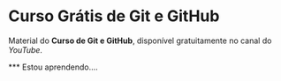 # Curso Grátis de Git e GitHub
Material do **Curso de Git e GitHub**, disponível gratuitamente no canal do *YouTube*.


*** Estou aprendendo....
